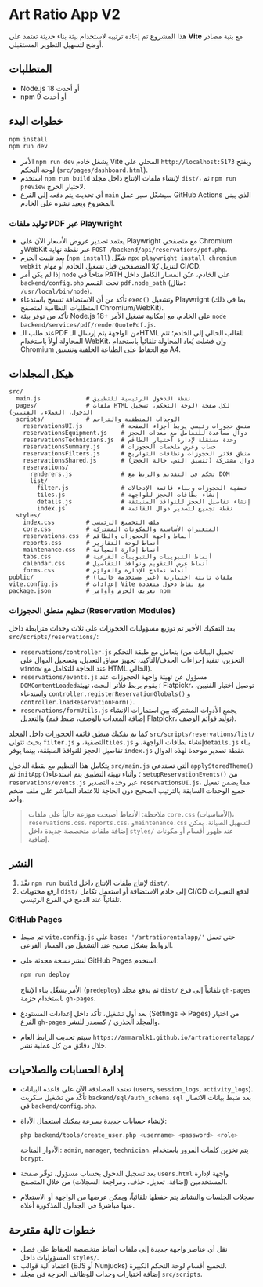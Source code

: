 # Art Ratio App V2

هذا المشروع تم إعادة ترتيبه لاستخدام بيئة بناء حديثة تعتمد على **Vite** مع بنية مصادر أوضح لتسهيل التطوير المستقبلي.

## المتطلبات

- Node.js 18 أو أحدث
- npm 9 أو أحدث

## خطوات البدء

```bash
npm install
npm run dev
```

- الأمر `npm run dev` يشغل خادم Vite المحلي على `http://localhost:5173` ويفتح لوحة التحكم (`src/pages/dashboard.html`).
- استخدم `npm run build` لإنشاء ملفات الإنتاج داخل مجلد `dist/`، ثم `npm run preview` لاختبار الخرج.
- أي تحديث يتم دفعه إلى الفرع `main` سيشغّل سير عمل GitHub Actions الذي يبني المشروع ويعيد نشره على الخادم.

### توليد ملفات PDF عبر Playwright

- يعتمد تصدير عروض الأسعار الآن على Playwright مع متصفحي Chromium وWebKit عبر نقطة نهاية `POST /backend/api/reservations/pdf.php`.
- بعد تثبيت الحزم (`npm install`) شغّل `npx playwright install chromium webkit` لتنزيل كِلا المتصفحين قبل تشغيل الخادم أو مهام CI/CD.
- إذا لم يكن أمر `node` متاحاً في PATH على الخادم، عيّن المسار الكامل داخل `backend/config.php` تحت القسم `pdf.node_path` (مثال: `/usr/local/bin/node`).
- تأكد من أن الاستضافة تسمح باستدعاء `exec()` وتشغيل Playwright (بما في ذلك المتطلبات النظامية لمتصفح Chromium/WebKit).
- تأكد من توفر بيئة Node.js 18+ على الخادم، مع إمكانية تشغيل الأمر `node backend/services/pdf/renderQuotePdf.js`.
- عند طلب الـPDF من الواجهة يتم إرسال الـHTML للقالب الحالي إلى الخادم؛ تتم المحاولة أولاً باستخدام WebKit، وإن فشلت يُعاد المحاولة تلقائياً باستخدام Chromium مع الحفاظ على الطباعة الخلفية وتنسيق A4.

## هيكل المجلدات

```
src/
  main.js             # نقطة الدخول الرئيسية للتطبيق
  pages/              # ملفات HTML لكل صفحة (لوحة التحكم، تسجيل الدخول، العملاء، الفنيين)
  scripts/            # الوحدات المنطقية والتراجم
    reservationsUI.js           # منسق حجوزات رئيسي يربط أجزاء الصفحة
    reservationsEquipment.js    # دوال مساعدة للتعامل مع معدات الحجز
    reservationsTechnicians.js  # وحدة مستقلة لإدارة اختيار الطاقم
    reservationsSummary.js      # حساب وعرض ملخصات الحجوزات
    reservationsFilters.js      # منطق فلاتر الحجوزات ونطاقات التواريخ
    reservationsShared.js       # دوال مشتركة (تنسيق النص، حالة الحجز)
    reservations/
      renderers.js              # تحكم في التقديم والربط مع DOM
      list/
        filter.js               # تصفية الحجوزات وبناء قائمة الإدخالات
        tiles.js                # إنشاء بطاقات الحجز للواجهة
        details.js              # إنشاء تفاصيل الحجز للنوافذ المنبثقة
        index.js                # نقطة تجميع لتصدير دوال القائمة
  styles/
    index.css         # ملف التجميع الرئيسي
    core.css          # المتغيرات الأساسية والمكونات المشتركة
    reservations.css  # أنماط واجهة الحجوزات والطاقم
    reports.css       # أنماط لوحة التقارير
    maintenance.css   # أنماط إدارة الصيانة
    tabs.css          # أنماط التبويبات والتبويبات الفرعية
    calendar.css      # أنماط عرض التقويم ونوافذ التفاصيل
    forms.css         # أنماط نماذج الإدارة والقوائم
public/               # ملفات ثابتة اختيارية (غير مستخدمة حالياً)
vite.config.js        # إعدادات Vite مع نقاط دخول متعددة
package.json          # تعريف الحزم وأوامر npm
```

### تنظيم منطق الحجوزات (Reservation Modules)

بعد التفكيك الأخير تم توزيع مسؤوليات الحجوزات على ثلاث وحدات مترابطة داخل `src/scripts/reservations/`:

- `reservations/controller.js` يتعامل مع طبقة التحكم (تحميل البيانات من التخزين، تنفيذ إجراءات الحذف/التأكيد، تجهيز سياق التعديل، وتسجيل الدوال على `window` عند الحاجة للتكامل مع HTML الحالي).
- `reservations/events.js` مسؤول عن تهيئة واجهة الحجوزات عند `DOMContentLoaded`؛ يقوم بربط فلاتر البحث، تهيئة Flatpickr، توصيل اختيار الفنيين، واستدعاء `controller.registerReservationGlobals()` و `controller.loadReservationForm()`.
- `reservations/formUtils.js` يجمع الأدوات المشتركة بين استمارات الإنشاء والتعديل (إضافة المعدات بالوصف، ضبط قيم Flatpickr، توليد قوائم الوصف).

كما تم تفكيك منطق قائمة الحجوزات داخل المجلد `src/scripts/reservations/list/` بحيث تتولى `filter.js` التصفية، و`tiles.js` إنشاء بطاقات الواجهة، و`details.js` بناء تفاصيل الحجز للنوافذ المنبثقة، بينما يوفر `index.js` نقطة تصدير موحدة لهذه الدوال.

يتكامل هذا التنظيم مع نقطة الدخول `src/main.js` التي تستدعي `applyStoredTheme()` ثم `initApp()`؛ وأثناء تهيئة التطبيق يتم استدعاء `setupReservationEvents()` من `reservations/events.js` عبر وحدة التصدير `reservationsUI.js`، مما يضمن تفعيل جميع الوحدات السابقة بالترتيب الصحيح دون الحاجة للاعتماد المباشر على ملف ضخم واحد.

> ملاحظة: الأنماط أصبحت موزعة حالياً على ملفات `core.css` (الأساسيات)، `reservations.css`، `reports.css`، و`maintenance.css` لتسهيل الصيانة. يمكن إضافة ملفات متخصصة جديدة داخل `styles/` عند ظهور أقسام أو مكونات إضافية.

## النشر

1. نفّذ `npm run build` لإنتاج ملفات الإنتاج داخل `dist/`.
2. ارفع محتويات `dist/` إلى خادم الاستضافة أو استعمل تكامل CI/CD لدفع التغييرات تلقائياً عند الدمج في الفرع الرئيسي.

### GitHub Pages

- تم ضبط `vite.config.js` على `base: '/artratiorentalapp/'` حتى تعمل الروابط بشكل صحيح عند التشغيل من المسار الفرعي.
- لنشر نسخة محدثة على GitHub Pages استخدم:

  ```bash
  npm run deploy
  ```

  الأمر يشغّل بناء الإنتاج (`predeploy`) ثم يدفع مجلد `dist/` تلقائياً إلى فرع `gh-pages` باستخدام حزمة `gh-pages`.
- بعد أول تشغيل، تأكد داخل إعدادات المستودع (Settings → Pages) من اختيار الفرع `gh-pages` والمجلد الجذري `/` كمصدر للنشر.
- سيتم تحديث الرابط العام `https://ammaralk1.github.io/artratiorentalapp/` خلال دقائق من كل عملية نشر.

## إدارة الحسابات والصلاحيات

- تعتمد المصادقة الآن على قاعدة البيانات (`users`, `session_logs`, `activity_logs`). تأكّد من تشغيل سكربت `backend/sql/auth_schema.sql` بعد ضبط بيانات الاتصال في `backend/config.php`.
- لإنشاء حسابات جديدة بسرعة يمكنك استعمال الأداة:

  ```bash
  php backend/tools/create_user.php <username> <password> <role>
  ```

  الأدوار المتاحة: `admin`, `manager`, `technician`. يتم تخزين كلمات المرور باستخدام `bcrypt`.
- بعد تسجيل الدخول بحساب مسؤول، توفّر صفحة `users.html` واجهة لإدارة المستخدمين (إضافة، تعديل، حذف، ومراجعة السجلات) من خلال المتصفح.
- سجلات الجلسات والنشاط يتم حفظها تلقائياً، ويمكن عرضها من الواجهة أو الاستعلام عنها مباشرةً في الجداول المذكورة أعلاه.

## خطوات تالية مقترحة

- نقل أي عناصر واجهة جديدة إلى ملفات أنماط متخصصة للحفاظ على فصل المسؤوليات داخل `styles/`.
- اعتماد آلية قوالب (EJS أو Nunjucks) لتجميع أقسام لوحة التحكم الكبيرة.
- إضافة اختبارات وحدات للوظائف الحرجة في مجلد `src/scripts`.
